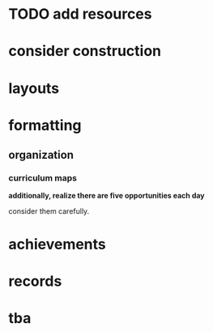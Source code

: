 # TODO add resources


# consider construction


# layouts


# formatting

## organization


### curriculum maps

**additionally, realize there are five opportunities each day** 

consider them carefully. 


# achievements

# records

# tba
